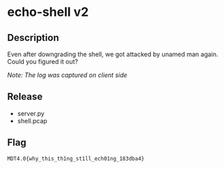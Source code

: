 # echo-shell v2

## Description

Even after downgrading the shell, we got attacked by unamed man again. Could you figured it out?

*Note: The log was captured on client side*

## Release

- server.py
- shell.pcap

## Flag

`MDT4.0{why_this_th1ng_st1ll_ech01ng_183dba4}`
